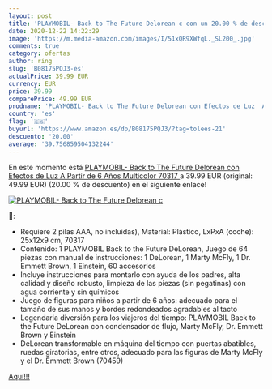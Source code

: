 ```yaml
---
layout: post
title: 'PLAYMOBIL- Back to The Future Delorean c con un 20.00 % de descuento'
date: 2020-12-22 14:22:29
image: 'https://m.media-amazon.com/images/I/51xQR9XWfqL._SL200_.jpg'
comments: true
category: ofertas
author: ring
slug: 'B08175PQJ3-es'
actualPrice: 39.99 EUR
currency: EUR
price: 39.99
comparePrice: 49.99 EUR
prodname: 'PLAYMOBIL- Back to The Future Delorean con Efectos de Luz  A Partir de 6 Años  Multicolor  70317 '
country: 'es'
flag: '🇪🇸'
buyurl: 'https://www.amazon.es/dp/B08175PQJ3/?tag=tolees-21'
descuento: '20.00'
average: '39.756859504132244'
---
```


En este momento está [PLAYMOBIL- Back to The Future Delorean con Efectos de Luz  A Partir de 6 Años  Multicolor  70317 ](https://www.amazon.es/dp/B08175PQJ3/?tag=tolees-21) a 39.99 EUR (original: 49.99 EUR) (20.00 %  de descuento) en el siguiente enlace!

[![PLAYMOBIL- Back to The Future Delorean c](https://m.media-amazon.com/images/I/51xQR9XWfqL._SL200_.jpg)](https://www.amazon.es/dp/B08175PQJ3/?tag=tolees-21)

🔎:

- Requiere 2 pilas AAA, no incluidas), Material: Plástico, LxPxA (coche): 25x12x9 cm, 70317
- Contenido: 1 PLAYMOBIL Back to the Future DeLorean, Juego de 64 piezas con manual de instrucciones: 1 DeLorean, 1 Marty McFly, 1 Dr. Emmett Brown, 1 Einstein, 60 accesorios
- Incluye instrucciones para montarlo con ayuda de los padres, alta calidad y diseño robusto, limpieza de las piezas (sin pegatinas) con agua corriente y sin químicos
- Juego de figuras para niños a partir de 6 años: adecuado para el tamaño de sus manos y bordes redondeados agradables al tacto
- Legendaria diversión para los viajeros del tiempo: PLAYMOBIL Back to the Future DeLorean con condensador de flujo, Marty McFly, Dr. Emmett Brown y Einstein
- DeLorean transformable en máquina del tiempo con puertas abatibles, ruedas giratorias, entre otros, adecuado para las figuras de Marty McFly y el Dr. Emmett Brown (70459)

[Aquí!!!](https://www.amazon.es/dp/B08175PQJ3/?tag=tolees-21)
